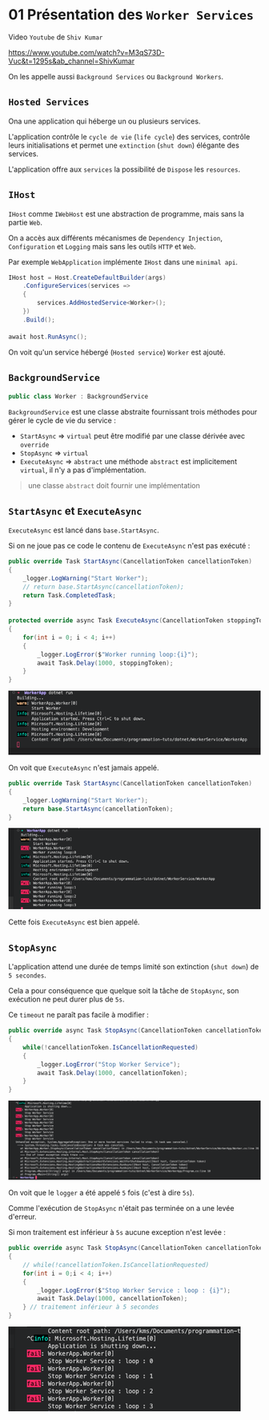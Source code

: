 # 01 Présentation des `Worker Services`

Video `Youtube` de `Shiv Kumar`

https://www.youtube.com/watch?v=M3qS73D-Vuc&t=1295s&ab_channel=ShivKumar

On les appelle aussi `Background Services` ou `Background Workers`.



## `Hosted Services`

Ona une application qui héberge un ou plusieurs services.

L'application contrôle le `cycle de vie` (`life cycle`) des services, contrôle leurs initialisations et permet une `extinction` (`shut down`) élégante des services.

L'application offre aux `services` la possibilité de `Dispose` les `resources`.



## `IHost`

`IHost` comme `IWebHost` est une abstraction de programme, mais sans la partie `Web`.

On a accès aux différents mécanismes de `Dependency Injection`, `Configuration` et `Logging` mais sans les outils `HTTP` et `Web`.

Par exemple `WebApplication` implémente `IHost` dans une `minimal api`.

```cs
IHost host = Host.CreateDefaultBuilder(args)
    .ConfigureServices(services =>
    {
        services.AddHostedService<Worker>();
    })
    .Build();

await host.RunAsync();
```

On voit qu'un service hébergé (`Hosted service`) `Worker` est ajouté.



## `BackgroundService`

```cs
public class Worker : BackgroundService
```

`BackgroundService` est une classe abstraite fournissant trois méthodes pour gérer le cycle de vie du service :

- `StartAsync` => `virtual` peut être modifié par une classe dérivée avec `override`
- `StopAsync` => `virtual`
- `ExecuteAsync` => `abstract` une méthode `abstract` est implicitement `virtual`, il n'y a pas d'implémentation.

> une classe `abstract` doit fournir une implémentation 



## `StartAsync` et `ExecuteAsync`

`ExecuteAsync` est lancé dans `base.StartAsync`.

Si on ne joue pas ce code le contenu de `ExecuteAsync` n'est pas exécuté :

```cs
public override Task StartAsync(CancellationToken cancellationToken)
{
    _logger.LogWarning("Start Worker");
    // return base.StartAsync(cancellationToken);
    return Task.CompletedTask;
}

protected override async Task ExecuteAsync(CancellationToken stoppingToken)
{
    for(int i = 0; i < 4; i++)
    {
        _logger.LogError($"Worker running loop:{i}");
        await Task.Delay(1000, stoppingToken);
    }
}
```

<img src="assets/start-async-not-called.png" alt="start-async-not-called"  />

On voit que `ExecuteAsync` n'est jamais appelé.

```cs
public override Task StartAsync(CancellationToken cancellationToken)
{
    _logger.LogWarning("Start Worker");
    return base.StartAsync(cancellationToken);
}
```

![execute-async-is-called](assets/execute-async-is-called.png)

Cette fois `ExecuteAsync` est bien appelé.



## `StopAsync`

L'application attend une durée de temps limité son extinction (`shut down`) de `5 secondes`.

Cela a pour conséquence que quelque soit la tâche de `StopAsync`, son exécution ne peut durer plus de `5s`.

Ce `timeout` ne paraît pas facile à modifier :

```cs
public override async Task StopAsync(CancellationToken cancellationToken)
{
    while(!cancellationToken.IsCancellationRequested)
    {
        _logger.LogError("Stop Worker Service");
        await Task.Delay(1000, cancellationToken);
    }
}
```

<img src="assets/stop-async-worker-service.png" alt="stop-async-worker-service" style="zoom:67%;" />

On voit que le `logger` a été appelé `5` fois (c'est à dire `5s`).

Comme l'exécution de `StopAsync` n'était pas terminée on a une levée d'erreur.

Si mon traitement est inférieur à `5s` aucune exception n'est levée :

```cs
public override async Task StopAsync(CancellationToken cancellationToken)
{
    // while(!cancellationToken.IsCancellationRequested)
    for(int i = 0;i < 4; i++)
    {
        _logger.LogError($"Stop Worker Service : loop : {i}");
        await Task.Delay(1000, cancellationToken);
    } // traitement inférieur à 5 secondes
}
```

<img src="assets/no-error-exception-throw-service-worker.png" alt="no-error-exception-throw-service-worker"  /> 